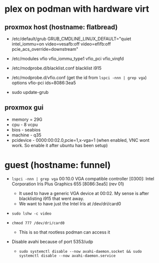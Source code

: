 # plex on podman with hardware virt

## proxmox host (hostname: flatbread)
- /etc/default/grub
  GRUB_CMDLINE_LINUX_DEFAULT="quiet intel_iommu=on video=vesafb:off video=efifb:off pcie_acs_override=downstream"

- /etc/modules
  vfio
  vfio_iommu_type1
  vfio_pci
  vfio_virqfd

- /etc/modprobe.d/blacklist.conf
  blacklist i915

- /etc/modprobe.d/vfio.conf (get the id from `lspci -nnn | grep vga`)
  options vfio-pci ids=8086:3ea5

- sudo update-grub

## proxmox gui
 - memory = 29G
 - cpu - 8 vcpu
 - bios - seabios
 - machine - q35
 - pcidevice - 0000:00:02.0,pcie=1,x-vga=1 (when enabled, VNC wont work. So enable it after ubuntu has been setup)

# guest (hostname: funnel)
 - `lspci -nnn | grep vga`
    00:10.0 VGA compatible controller [0300]: Intel Corporation Iris Plus Graphics 655 [8086:3ea5] (rev 01)

    - It used to have a generic VGA device at 00:02. My sense is after blacklisting i915 that went away.
    - We want to have just the Intel Iris at /dev/dri/card0

- `sudo lshw -c video`

- `chmod 777 /dev/dri/card0`
  - This is so that rootless podman can access it

- Disable avahi because of port 5353/udp
  - `sudo systemctl disable --now avahi-daemon.socket && sudo systemctl disable --now avahi-daemon.service`
